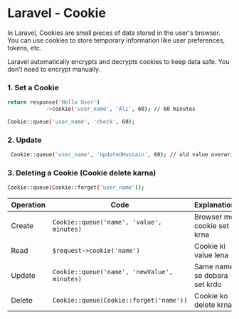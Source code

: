 

# Laravel - Cookie
In Laravel, Cookies are small pieces of data stored in the user's browser. You can use cookies to store temporary information like user preferences, tokens, etc.

Laravel automatically encrypts and decrypts cookies to keep data safe. You don’t need to encrypt manually.

### 1. Set a Cookie
```bash
return response('Hello User')
            ->cookie('user_name', 'Ali', 60); // 60 minutes

Cookie::queue('user_name', 'check', 60);

```

### 2. Update
```bash
 Cookie::queue('user_name', 'UpdatedHussain', 60); // old value overwrite ho jayegi
```

### 3. Deleting a Cookie (Cookie delete karna)
```bash
Cookie::queue(Cookie::forget('user_name'));
```

| Operation | Code                                         | Explanation                  |
| --------- | -------------------------------------------- | ---------------------------- |
| Create    | `Cookie::queue('name', 'value', minutes)`    | Browser me cookie set krna   |
| Read      | `$request->cookie('name')`                   | Cookie ki value lena         |
| Update    | `Cookie::queue('name', 'newValue', minutes)` | Same name se dobara set krdo |
| Delete    | `Cookie::queue(Cookie::forget('name'))`      | Cookie ko delete krna        |

